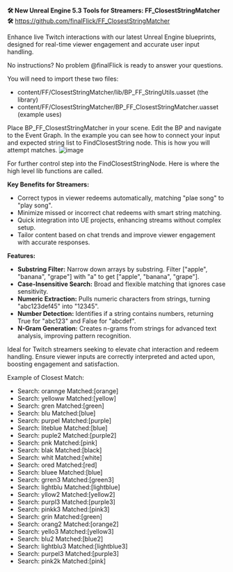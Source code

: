 **🛠 New Unreal Engine 5.3 Tools for Streamers: FF_ClosestStringMatcher 🛠**
https://github.com/finalFlick/FF_ClosestStringMatcher

Enhance live Twitch interactions with our latest Unreal Engine blueprints, designed for real-time viewer engagement and accurate user input handling.

No instructions? No problem @finalFlick is ready to answer your questions.

You will need to import these two files:
- content/FF/ClosestStringMatcher/lib/BP_FF_StringUtils.uasset (the library)
- content/FF/ClosestStringMatcher/BP_FF_ClosestStringMatcher.uasset (example uses)

Place BP_FF_ClosestStringMatcher in your scene. Edit the BP and navigate to the Event Graph. In the example you can see how to connect your input and expected string list to FindClosestString node. This is how you will attempt matches.
![image](https://github.com/finalFlick/FF_ClosestStringMatcher/assets/160298723/3ba33cf5-3e3d-4525-b68a-eebbbbe7f26a)

For further control step into the FindClosestStringNode. Here is where the high level lib functions are called.

**Key Benefits for Streamers:**
- Correct typos in viewer redeems automatically, matching "plae song" to "play song".
- Minimize missed or incorrect chat redeems with smart string matching.
- Quick integration into UE projects, enhancing streams without complex setup.
- Tailor content based on chat trends and improve viewer engagement with accurate responses.

**Features:**
- **Substring Filter:** Narrow down arrays by substring. Filter ["apple", "banana", "grape"] with "a" to get ["apple", "banana", "grape"].
- **Case-Insensitive Search:** Broad and flexible matching that ignores case sensitivity.
- **Numeric Extraction:** Pulls numeric characters from strings, turning "abc123def45" into "12345".
- **Number Detection:** Identifies if a string contains numbers, returning True for "abc123" and False for "abcdef".
- **N-Gram Generation:** Creates n-grams from strings for advanced text analysis, improving pattern recognition.

Ideal for Twitch streamers seeking to elevate chat interaction and redeem handling. Ensure viewer inputs are correctly interpreted and acted upon, boosting engagement and satisfaction.

Example of Closest Match:
- Search: orannge Matched:[orange]
- Search: yelloww Matched:[yellow]
- Search: gren Matched:[green]
- Search: blu Matched:[blue]
- Search: purpel Matched:[purple]
- Search: liteblue Matched:[blue]
- Search: puple2 Matched:[purple2]
- Search: pnk Matched:[pink]
- Search: blak Matched:[black]
- Search: whit Matched:[white]
- Search: ored Matched:[red]
- Search: bluee Matched:[blue]
- Search: grren3 Matched:[green3]
- Search: lightblu Matched:[lightblue]
- Search: yllow2 Matched:[yellow2]
- Search: purpl3 Matched:[purple3]
- Search: pinkk3 Matched:[pink3]
- Search: grin Matched:[green]
- Search: orang2 Matched:[orange2]
- Search: yello3 Matched:[yellow3]
- Search: blu2 Matched:[blue2]
- Search: lightblu3 Matched:[lightblue3]
- Search: purpel3 Matched:[purple3]
- Search: pink2k Matched:[pink]
